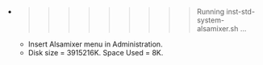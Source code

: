 * >>>>>>>>> Running inst-std-system-alsamixer.sh ...
  * Insert Alsamixer menu in Administration.
  * Disk size = 3915216K. Space Used = 8K.
